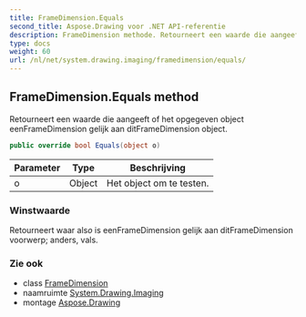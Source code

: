 ```yaml
---
title: FrameDimension.Equals
second_title: Aspose.Drawing voor .NET API-referentie
description: FrameDimension methode. Retourneert een waarde die aangeeft of het opgegeven object eenFrameDimension gelijk aan ditFrameDimension object.
type: docs
weight: 60
url: /nl/net/system.drawing.imaging/framedimension/equals/
---
```

## FrameDimension.Equals method

Retourneert een waarde die aangeeft of het opgegeven object eenFrameDimension gelijk aan ditFrameDimension object.

```csharp
public override bool Equals(object o)
```

| Parameter | Type | Beschrijving |
| --- | --- | --- |
| o | Object | Het object om te testen. |

### Winstwaarde

Retourneert waar als*o* is eenFrameDimension gelijk aan ditFrameDimension voorwerp; anders, vals.

### Zie ook

* class [FrameDimension](../)
* naamruimte [System.Drawing.Imaging](../../framedimension/)
* montage [Aspose.Drawing](../../../)


